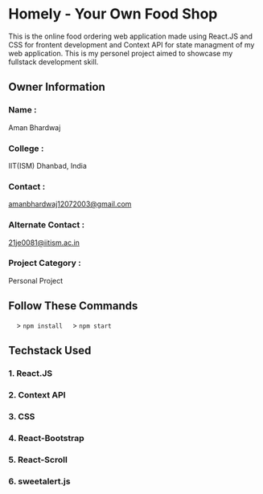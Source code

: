 # Homely - Your Own Food Shop
This is the online food ordering web application made using React.JS and CSS for frontent development and Context API for state managment of my web application. This is my personel project aimed to showcase my fullstack development skill. 

## Owner Information

### Name :

Aman Bhardwaj

### College :

IIT(ISM) Dhanbad, India

### Contact :

amanbhardwaj12072003@gmail.com

### Alternate Contact :

21je0081@iitism.ac.in

### Project Category :

Personal Project


## Follow These Commands 
&nbsp;&nbsp;&nbsp;&nbsp;> <code>npm install</code>
&nbsp;&nbsp;&nbsp;&nbsp;> <code>npm start</code>       

## Techstack Used
### 1. React.JS
### 2. Context API
### 3. CSS
### 4. React-Bootstrap
### 5. React-Scroll
### 6. sweetalert.js
